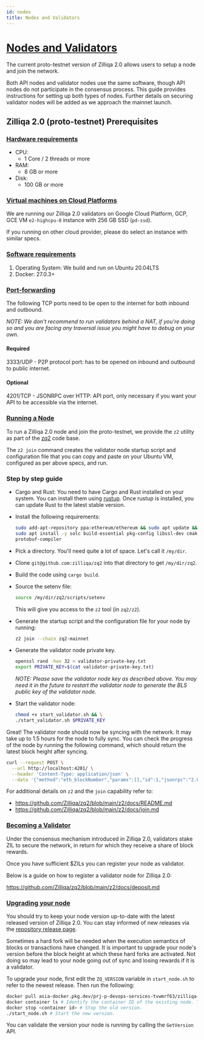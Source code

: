 ```yaml
---
id: nodes
title: Nodes and Validators
---
```


<!-- markdownlint-disable MD025 -->

# [Nodes and Validators](#nodes-and-validators)

The current proto-testnet version of Zilliqa 2.0 allows users to setup a node
and join the network.

Both API nodes and validator nodes use the same software, though API nodes do
not participate in the consensus process. This guide provides instructions for
setting up both types of nodes. Further details on securing validator nodes
will be added as we approach the mainnet launch.

## Zilliqa 2.0 (proto-testnet) Prerequisites

### [Hardware requirements](#hardware-requirements)

- CPU:
  - 1 Core / 2 threads or more
- RAM:
  - 8 GB or more
- Disk:
  - 100 GB or more

### [Virtual machines on Cloud Platforms](#virtual-machines-on-cloud-platforms)

We are running our Zilliqa 2.0 validators on Google Cloud Platform, GCP,
GCE VM `e2-highcpu-8` instance with 256 GB SSD (`pd-ssd`).

If you running on other cloud provider, please do select an instance with
similar specs.

### [Software requirements](#software-requirements)

1. Operating System: We build and run on Ubuntu 20.04LTS
2. Docker: 27.0.3+

### [Port-forwarding](#port-forwarding)

The following TCP ports need to be open to the internet for both inbound and
outbound.

_NOTE: We don't recommend to run validators behind a NAT, if you're doing so
and you are facing any traversal issue you might have to debug on your own._

#### Required

3333/UDP - P2P protocol port: has to be opened on inbound and outbound to
public internet.

#### Optional

4201/TCP - JSONRPC over HTTP: API port, only necessary if you want your API to
be accessible via the internet.

### [Running a Node](#running-a-node)

To run a Zilliqa 2.0 node and join the proto-testnet, we provide the `z2`
utility as part of the [zq2](https://github.com/Zilliqa/zq2/blob/main/) code
base.

The `z2 join` command creates the validator node startup script and configuration
file that you can copy and paste on your Ubuntu VM, configured as per above specs,
and run.

### Step by step guide

- Cargo and Rust: You need to have Cargo and Rust installed on your system.
  You can install them using [rustup](https://rustup.rs/). Once rustup is installed,
  you can update Rust to the latest stable version.
- Install the following requirements:

  ```bash
  sudo add-apt-repository ppa:ethereum/ethereum && sudo apt update && \
  sudo apt install -y solc build-essential pkg-config libssl-dev cmake \
  protobuf-compiler
  ```

- Pick a directory. You'll need quite a lot of space. Let's call it `/my/dir`.
- Clone `git@github.com:zilliqa/zq2` into that directory to get `/my/dir/zq2`.
- Build the code using `cargo build`.
- Source the setenv file:

  ```bash
  source /my/dir/zq2/scripts/setenv
  ```

  This will give you access to the `z2` tool (in `zq2/z2`).

- Generate the startup script and the configuration file for your node by running:

  ```bash
  z2 join --chain zq2-mainnet
  ```

- Generate the validator node private key.

  ```bash
  openssl rand -hex 32 > validator-private-key.txt
  export PRIVATE_KEY=$(cat validator-private-key.txt)

  ```

  _NOTE: Please save the validator node key as described above. You may need it
  in the future to restart the validator node to generate the BLS public
  key of the validator node._

- Start the validator node:

  ```bash
  chmod +x start_validator.sh && \
  ./start_validator.sh $PRIVATE_KEY
  ```

Great! The validator node should now be syncing with the network. It may
take up to 1.5 hours for the node to fully sync. You can check the progress
of the node by running the following command, which should return the latest
block height after syncing.

```bash
curl --request POST \
  --url http://localhost:4201/ \
  --header 'Content-Type: application/json' \
  --data '{"method":"eth_blockNumber","params":[],"id":1,"jsonrpc":"2.0"}'
```

For additional details on `z2` and the `join` capability refer to:

- <https://github.com/Zilliqa/zq2/blob/main/z2/docs/README.md>
- <https://github.com/Zilliqa/zq2/blob/main/z2/docs/join.md>

### [Becoming a Validator](#becoming-a-validator)

Under the consensus mechanism introduced in Zilliqa 2.0, validators stake ZIL
to secure the network, in return for which they receive a share of block
rewards.

Once you have sufficient $ZILs you can register your node as validator.

Below is a guide on how to register a validator node for Zilliqa 2.0:

<https://github.com/Zilliqa/zq2/blob/main/z2/docs/deposit.md>

### [Upgrading your node](#upgrading-your-node)

You should try to keep your node version up-to-date with the latest released version of Zilliqa 2.0.
You can stay informed of new releases via the [repository release page](https://github.com/Zilliqa/zq2/releases).

Sometimes a hard fork will be needed when the execution semantics of blocks or transactions have changed.
It is important to upgrade your node's version before the block height at which these hard forks are activated.
Not doing so may lead to your node going out of sync and losing rewards if it is a validator.

To upgrade your node, first edit the `ZQ_VERSION` variable in `start_node.sh` to refer to the newest release. Then run the following:

```bash
docker pull asia-docker.pkg.dev/prj-p-devops-services-tvwmrf63/zilliqa-public/zq2:${NEW_ZQ_VERSION} # This is optional, but recommended. Pulling the new image before stopping the old version will minimise the downtime of your node.
docker container ls # Identify the container ID of the existing node. This will look a 12 character hex-string (e.g. af6010f3f9ae).
docker stop <container id> # Stop the old version.
./start_node.sh # Start the new version.
```

You can validate the version your node is running by calling the `GetVersion` API.
